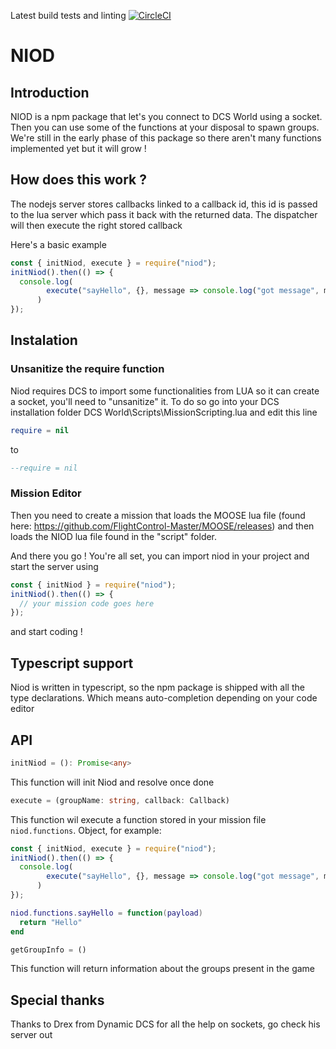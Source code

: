 Latest build tests and linting
[![CircleCI](https://circleci.com/gh/Ked57/NIOD.svg?style=svg)](https://circleci.com/gh/Ked57/NIOD)

# NIOD

## Introduction

NIOD is a npm package that let's you connect to DCS World using a socket. Then you can use some of the functions at your disposal to spawn groups. We're still in the early phase of this package so there aren't many functions implemented yet but it will grow !

## How does this work ?

The nodejs server stores callbacks linked to a callback id, this id is passed to the lua server which pass it
back with the returned data. The dispatcher will then execute the right stored callback

Here's a basic example

```javascript
const { initNiod, execute } = require("niod");
initNiod().then(() => {
  console.log(
        execute("sayHello", {}, message => console.log("got message", message))
      )
});
```

## Instalation

### Unsanitize the require function

Niod requires DCS to import some functionalities from LUA so it can create a socket, you'll need to "unsanitize" it. To do so go into your DCS installation folder DCS World\Scripts\MissionScripting.lua and edit this line

```lua
require = nil
```

to

```lua
--require = nil
```

### Mission Editor

Then you need to create a mission that loads the MOOSE lua file (found here: https://github.com/FlightControl-Master/MOOSE/releases) and then loads the NIOD lua file found in the "script" folder.

And there you go ! You're all set, you can import niod in your project and start the server using

```javascript
const { initNiod } = require("niod");
initNiod().then(() => {
  // your mission code goes here
});
```

and start coding !

## Typescript support

Niod is written in typescript, so the npm package is shipped with all the type declarations. Which means auto-completion depending on your code editor

## API

```typescript
initNiod = (): Promise<any>
```

This function will init Niod and resolve once done

```typescript
execute = (groupName: string, callback: Callback)
```

This function wil execute a function stored in your mission file `niod.functions`. Object, for example:

```js
const { initNiod, execute } = require("niod");
initNiod().then(() => {
  console.log(
        execute("sayHello", {}, message => console.log("got message", message))
      )
});
```
```lua
niod.functions.sayHello = function(payload)
  return "Hello"
end
```

```typescript
getGroupInfo = ()
```

This function will return information about the groups present in the game

## Special thanks

Thanks to Drex from Dynamic DCS for all the help on sockets, go check his server out
